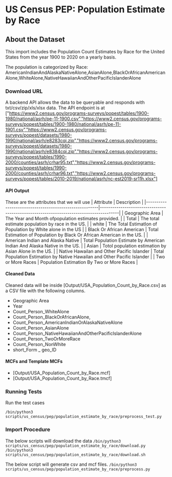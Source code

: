 # US Census PEP: Population Estimate by Race

## About the Dataset
This import includes the Population Count Estimates by Race for the United States from the year 1900 to 2020 on a yearly basis.

The population is categorized by Race:
AmericanIndianAndAlaskaNativeAlone,AsianAlone,BlackOrAfricanAmericanAlone,WhiteAlone,NativeHawaiianAndOtherPacificIslanderAlone
 

### Download URL
A backend API allows the data to be queryable and responds with txt/csv/zip/xls/xlsx data. The API endpoint is at ["https://www2.census.gov/programs-surveys/popest/tables/1900-1980/national/asrh/pe-11-1900.csv","https://www2.census.gov/programs-surveys/popest/tables/1900-1980/national/asrh/pe-11-1901.csv","https://www2.census.gov/programs-surveys/popest/datasets/1980-1990/national/asrh/e8283cqi.zip","https://www2.census.gov/programs-surveys/popest/datasets/1980-1990/national/asrh/e8384cqi.zip","https://www2.census.gov/programs-surveys/popest/tables/1990-2000/counties/asrh/crhar95.txt","https://www2.census.gov/programs-surveys/popest/tables/1990-2000/counties/asrh/crhar96.txt","https://www2.census.gov/programs-surveys/popest/tables/2010-2019/national/asrh/nc-est2019-sr11h.xlsx"]

#### API Output
These are the attributes that we will use
| Attribute      					| Description                                                 				|
|-------------------------------------------------------|---------------------------------------------------------------------------------------|
| Geographic Area  					| The Year and Month ofpopulation estimates provided. 					|
| Total  				          	| The total estimate  population by race in the US. 					|
| white                                       		| The Total EstimatIon of Population by White alone  in the US				|
| Black Or African American    				| Total Estimation of Population by Black Or African American  in the US. 		|
| American Indian and Alaska Native  		   	| Total Population Estimate by American Indian And Alaska Native in the US.  		|
| Asian                         			| Totol population estimation by Asian Alone in the US. 		        	|
| Native Hawailan and Other Pacific Islander    	| Total Population Estimation by Native Hawailan and Other Pacific Islander		|
| Two or More Races                             	| Population Estimation By Two or More Races						|
#### Cleaned Data
Cleaned data will be inside [Output/USA_Population_Count_by_Race.csv] as a CSV file with the following columns.

- Geographic Area
- Year
- Count_Person_WhiteAlone
- Count_Person_BlackOrAfricanAlone,
- Count_Person_AmericanIndianOrAlaskaNativeAlone
- Count_Person_AsianAlone
- Count_Person_NativeHawaiianAndOtherPacificIslanderAlone
- Count_Person_TwoOrMoreRace
- Count_Person_NonWhite
- short_Form
_ geo_ID

#### MCFs and Template MCFs
- [Output/USA_Population_Count_by_Race.mcf]
- [Output/USA_Population_Count_by_Race.tmcf]

### Running Tests

Run the test cases

```/bin/python3 scripts/us_census/pep/population_estimate_by_race/preprocess_test.py```

### Import Procedure

The below scripts will download the data
`/bin/python3 scripts/us_census/pep/population_estimate_by_race/download.py`
`/bin/python3 scripts/us_census/pep/population_estimate_by_race/download.sh`

The below script will generate csv and mcf files.
`/bin/python3 scripts/us_census/pep/population_estimate_by_race/preprocess.py`
